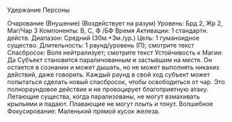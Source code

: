 
Удержание Персоны

Очарование (Внушение) (Воздействует
на разум)
Уровень: Брд 2, Жр 2, Маг/Чар 3
Компоненты: В, С, Ф /БФ
Время Активации: 1 стандартн. действ.
Диапазон: Средний (30м.+3м./ур.)
Цель: 1 гуманоидное существо.
Длительность: 1 раунд/уровень (П);
смотрите текст
Спасбросок: Воля нейтрализует;
смотрите текст
Устойчивость к Магии: Да
Субъект становится параличованным и
застывшим на месте. Он остается в сознании и может дышать, но не может
выполнять никаких действий, даже говорить. Каждый раунд в свой ход субъект может попытаться сделать новый
спасбросок, чтобы освободиться от чар.
Это полнораундовое действие и не провоцирует благоприятную атаку.
Летающие существа, когда парализованы, не могут взмахивать крыльями
и падают. Плавающие не могут плыть и
тонут.
Волшебное Фокусирование: Маленький прямой кусок железа.